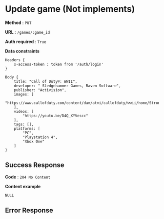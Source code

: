 # Update game (Not implements)

**Method** : `PUT`

**URL** : `/games/:game_id`

**Auth required** : `True`

**Data constraints** 

```
Headers {
    x-access-token : token from '/auth/login'
}

Body {
    title: "Call of Duty®: WWII",
    developer: " Sledgehammer Games, Raven Software",
    publisher: "Activision",
    images: [
        "https://www.callofduty.com/content/dam/atvi/callofduty/wwii/home/Stronghold_Metadata_Image.jpg"
    ],
    videos: [
        "https://youtu.be/D4Q_XYVescc"
    ],
    tags: [],
    platforms: [
        "PC",
        "Playstation 4",
        "Xbox One"
    ]
}
```

## Success Response

**Code** : `204 No Content`

**Content example**
```
NULL
```

## Error Response